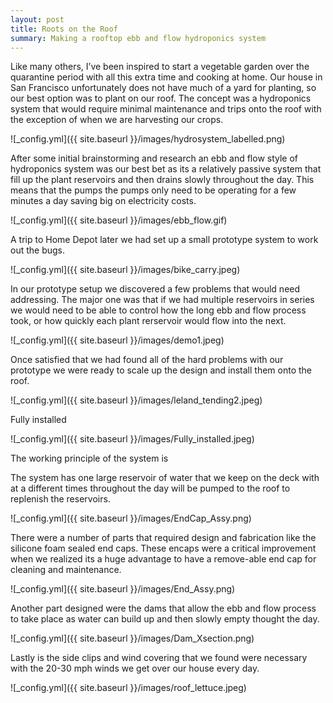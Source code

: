```yaml
---
layout: post
title: Roots on the Roof
summary: Making a rooftop ebb and flow hydroponics system
---
```


Like many others, I’ve been inspired to start a vegetable garden over the quarantine period with all this extra time and cooking at home. Our house in San Francisco unfortunately does not have much of a yard for planting, so our best option was to plant on our roof. The concept was a hydroponics system that would require minimal maintenance and trips onto the roof with the exception of when we are harvesting our crops. 

![_config.yml]({{ site.baseurl }}/images/hydrosystem_labelled.png)

After some initial brainstorming and research an ebb and flow style of hydroponics system was our best bet as its a relatively passive system that fill up the plant reservoirs and then drains slowly throughout the day. This means that the pumps the pumps only need to be operating for a few minutes a day saving big on electricity costs.

![_config.yml]({{ site.baseurl }}/images/ebb_flow.gif)

 A trip to Home Depot later we had set up a small prototype system to work out the bugs. 

![_config.yml]({{ site.baseurl }}/images/bike_carry.jpeg)

In our prototype setup we discovered a few problems that would need addressing. The major one was that if we had multiple reservoirs in series we would need to be able to control how the long ebb and flow process took, or how quickly each plant rerservoir would flow into the next. 

![_config.yml]({{ site.baseurl }}/images/demo1.jpeg)

Once satisfied that we had found all of the hard problems with our prototype we were ready to scale up the design and install them onto the roof. 

![_config.yml]({{ site.baseurl }}/images/leland_tending2.jpeg)

Fully installed

![_config.yml]({{ site.baseurl }}/images/Fully_installed.jpeg)

The working principle of the system is 

The system has one large reservoir of water that we keep on the deck with at a different times throughout the day will be pumped to the roof to replenish the reservoirs. 

![_config.yml]({{ site.baseurl }}/images/EndCap_Assy.png)

There were a number of parts that required design and fabrication like the silicone foam sealed end caps. These encaps were a critical improvement when we realized its a huge advantage to have a remove-able end cap for cleaning and maintenance.

![_config.yml]({{ site.baseurl }}/images/End_Assy.png)

Another part designed were the dams that allow the ebb and flow process to take place as water can build up and then slowly empty thought the day.

![_config.yml]({{ site.baseurl }}/images/Dam_Xsection.png)

Lastly is the side clips and wind covering that we found were necessary with the 20-30 mph winds we get over our house every day.

<!-- Import the component -->
<script type="module" src="https://unpkg.com/@google/model-viewer/dist/model-viewer.js"></script>
<script nomodule src="https://unpkg.com/@google/model-viewer/dist/model-viewer-legacy.js"></script>

<!-- Use it like any other HTML element -->
<model-viewer src="/images/1up_hydro_assym.glb" style="width:500px; height:500px;" auto-rotate camera-controls camera-orbit="180deg 30deg 105%"></model-viewer>

![_config.yml]({{ site.baseurl }}/images/roof_lettuce.jpeg)
